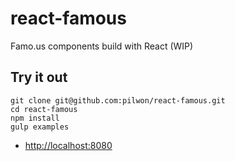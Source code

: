 # react-famous


Famo.us components build with React (WIP)


## Try it out

    git clone git@github.com:pilwon/react-famous.git
    cd react-famous
    npm install
    gulp examples

* [http://localhost:8080](http://localhost:8080)
